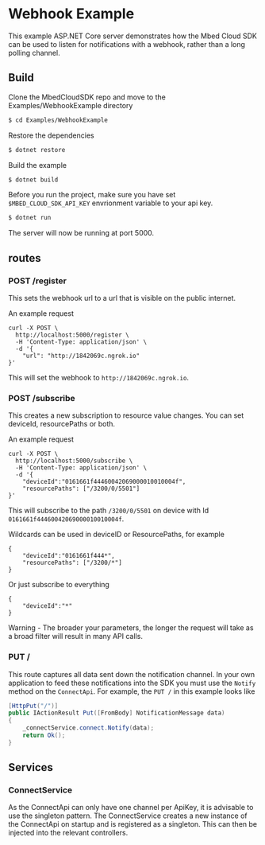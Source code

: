 # Webhook Example

This example ASP.NET Core server demonstrates how the Mbed Cloud SDK can be used to listen for notifications with a webhook, rather than a long polling channel.

## Build

Clone the MbedCloudSDK repo and move to the Examples/WebhookExample directory

```bash
$ cd Examples/WebhookExample
```

Restore the dependencies

```bash
$ dotnet restore
```

Build the example

```bash
$ dotnet build
```

Before you run the project, make sure you have set `$MBED_CLOUD_SDK_API_KEY` envrionment variable to your api key.

```bash
$ dotnet run
```

The server will now be running at port 5000.

## routes

### POST /register

This sets the webhook url to a url that is visible on the public internet.

An example request

```
curl -X POST \
  http://localhost:5000/register \
  -H 'Content-Type: application/json' \
  -d '{
	"url": "http://1842069c.ngrok.io"
}'
```

This will set the webhook to `http://1842069c.ngrok.io`.

### POST /subscribe

This creates a new subscription to resource value changes. You can set deviceId, resourcePaths or both.

An example request

```
curl -X POST \
  http://localhost:5000/subscribe \
  -H 'Content-Type: application/json' \
  -d '{
	"deviceId":"0161661f44460042069000010010004f",
	"resourcePaths": ["/3200/0/5501"]
}'
```

This will subscribe to the path `/3200/0/5501` on device with Id  `0161661f44460042069000010010004f`.

Wildcards can be used in deviceID or ResourcePaths, for example

```
{
    "deviceId":"0161661f444*",
	"resourcePaths": ["/3200/*"]
}
```

Or just subscribe to everything

```
{
    "deviceId":"*"
}
```

Warning - The broader your parameters, the longer the request will take as a broad filter will result in many API calls.

### PUT /

This route captures all data sent down the notification channel. In your own application to feed these notifications into the SDK you must use the `Notify` method on the `ConnectApi`. For example, the `PUT /` in this example looks like

```C#
[HttpPut("/")]
public IActionResult Put([FromBody] NotificationMessage data)
{
    _connectService.connect.Notify(data);
    return Ok();
}
```

## Services

### ConnectService

As the ConnectApi can only have one channel per ApiKey, it is advisable to use the singleton pattern. The ConnectService creates a new instance of the ConnectApi on startup and is registered as a singleton. This can then be injected into the relevant controllers.